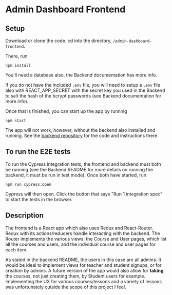 # Admin Dashboard Frontend

## Setup

Download or clone the code. cd into the directory, `/admin-dashboard-frontend`.

There, run

`npm install`

You'll need a database also, the Backend documentation has more info.

If you do not have the included `.env` file, you will need to setup a `.env` file also with REACT_APP_SECRET with the secret key you used in the Backend to salt the hash of the bcrypt passwords (see Backend documentation
for more info).


Once that is finished, you can start up the app by running

`npm start`

The app will not work, however, without the backend also installed and running.
See the [backend repository](https://github.com/Jakedalus/admin-dashboard-backend/tree/main) for the code and instructions there.


## To run the E2E tests

To run the Cypress integration tests, the frontend and backend must both be running (see the Backend README for more details on running the backend, it must be run in test mode). Once both have started, run

`npm run cypress:open`

Cypress will then open. Click the button that says "Run 1 integration spec" to start the tests in the browser.


## Description

The frontend is a React app which also uses Redux and React-Router. Redux with its actions/reducers handle interacting with the backend. The Router implements the various views: the Course and User pages, which list all the courses and users, and the individual course and user pages for each item. 

As stated in the backend README, the users in this case are all admins. It would be ideal to implement views for teacher and student signups, or for creation by admins. A future version of the app would also allow for **taking** the courses, not just creating them, by Student users for example. Implementing the UX for various courses/lessons and a variety of lessons was unfortunately outside the scope of this project I feel.